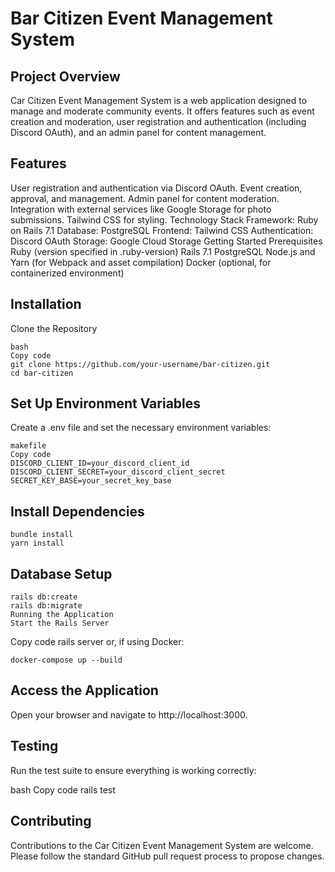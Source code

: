 # Bar Citizen Event Management System

## Project Overview
Car Citizen Event Management System is a web application designed to manage and moderate community events. It offers features such as event creation and moderation, user registration and authentication (including Discord OAuth), and an admin panel for content management.

## Features
User registration and authentication via Discord OAuth.
Event creation, approval, and management.
Admin panel for content moderation.
Integration with external services like Google Storage for photo submissions.
Tailwind CSS for styling.
Technology Stack
Framework: Ruby on Rails 7.1
Database: PostgreSQL
Frontend: Tailwind CSS
Authentication: Discord OAuth
Storage: Google Cloud Storage
Getting Started
Prerequisites
Ruby (version specified in .ruby-version)
Rails 7.1
PostgreSQL
Node.js and Yarn (for Webpack and asset compilation)
Docker (optional, for containerized environment)

## Installation
Clone the Repository

```
bash
Copy code
git clone https://github.com/your-username/bar-citizen.git
cd bar-citizen
```

## Set Up Environment Variables

Create a .env file and set the necessary environment variables:
```
makefile
Copy code
DISCORD_CLIENT_ID=your_discord_client_id
DISCORD_CLIENT_SECRET=your_discord_client_secret
SECRET_KEY_BASE=your_secret_key_base
```

## Install Dependencies
```
bundle install
yarn install
```

## Database Setup

```
rails db:create
rails db:migrate
Running the Application
Start the Rails Server
```

Copy code
rails server
or, if using Docker:

```
docker-compose up --build
```

## Access the Application

Open your browser and navigate to http://localhost:3000.

## Testing
Run the test suite to ensure everything is working correctly:

bash
Copy code
rails test

## Contributing
Contributions to the Car Citizen Event Management System are welcome. Please follow the standard GitHub pull request process to propose changes.

